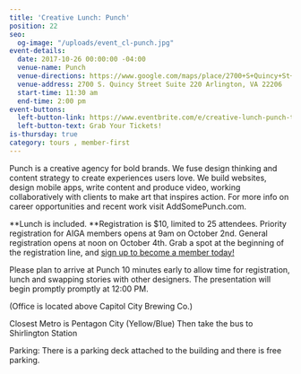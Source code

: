 ```yaml
---
title: 'Creative Lunch: Punch'
position: 22
seo:
  og-image: "/uploads/event_cl-punch.jpg"
event-details:
  date: 2017-10-26 00:00:00 -04:00
  venue-name: Punch
  venue-directions: https://www.google.com/maps/place/2700+S+Quincy+St+%23220,+Arlington,+VA+22206/@38.8411649,-77.0890977,17z/data=!3m1!4b1!4m5!3m4!1s0x89b7b14f6bdd2805:0xa4eddc981ff78114!8m2!3d38.8411649!4d-77.086909
  venue-address: 2700 S. Quincy Street Suite 220 Arlington, VA 22206
  start-time: 11:30 am
  end-time: 2:00 pm
event-buttons:
  left-button-link: https://www.eventbrite.com/e/creative-lunch-punch-tickets-38470298699
  left-button-text: Grab Your Tickets!
is-thursday: true
category: tours , member-first
---
```


Punch is a creative agency for bold brands. We fuse design thinking and content strategy to create experiences users love. We build websites, design mobile apps, write content and produce video, working collaboratively with clients to make art that inspires action. For more info on career opportunities and recent work visit AddSomePunch.com.

\*\*Lunch is included. \*\*Registration is $10, limited to 25 attendees. Priority registration for AIGA members opens at 9am on October 2nd. General registration opens at noon on October 4th. Grab a spot at the beginning of the registration line, and [sign up to become a member today!](http://www.aiga.org/join)

Please plan to arrive at Punch 10 minutes early to allow time for registration, lunch and swapping stories with other designers. The presentation will begin promptly promptly at 12:00 PM.

\(Office is located above Capitol City Brewing Co.)

Closest Metro is Pentagon City (Yellow/Blue)
Then take the bus to Shirlington Station

Parking:
There is a parking deck attached to the building and there is free parking.